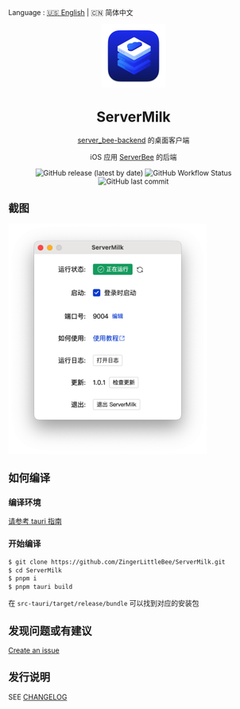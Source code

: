Language : [🇺🇸 English](./README.md) | 🇨🇳 简体中文

<div align="center">
    <img src="./app-icon.png" alt="ServerMilk" width="128"/>
    <h1>ServerMilk</h1>
</div>

<div align="center">

[server_bee-backend](https://github.com/ZingerLittleBee/server_bee-backend) 的桌面客户端

iOS 应用 [ServerBee](https://apps.apple.com/us/app/serverbee/id6443553714) 的后端

![GitHub release (latest by date)](https://img.shields.io/github/v/release/ZingerLittleBee/ServerMilk?style=for-the-badge)
![GitHub Workflow Status](https://img.shields.io/github/actions/workflow/status/ZingerLittleBee/ServerMilk/release.yml?style=for-the-badge)
![GitHub last commit](https://img.shields.io/github/last-commit/ZingerLittleBee/ServerMilk?style=for-the-badge)

</div>

## 截图

<img src="./snapshot/ServerMilk.png" alt="ServerMilk" width="400"/>

## 如何编译

### 编译环境

[请参考 tauri 指南](https://tauri.app/zh-cn/v1/guides/getting-started/prerequisites)

### 开始编译

```bash
$ git clone https://github.com/ZingerLittleBee/ServerMilk.git
$ cd ServerMilk
$ pnpm i
$ pnpm tauri build
```

在 `src-tauri/target/release/bundle` 可以找到对应的安装包

## 发现问题或有建议

[Create an issue](https://github.com/ZingerLittleBee/ServerMilk/issues)

## 发行说明

SEE [CHANGELOG](./CHANGELOG.md)

